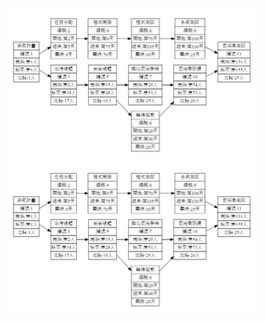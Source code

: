 ![pert](https://github.com/C109118230/school/blob/main/messageImage_1666073573791.jpg)
![pert](https://github.com/C109118230/school/blob/main/messageImage_1666073573791.jpg)
